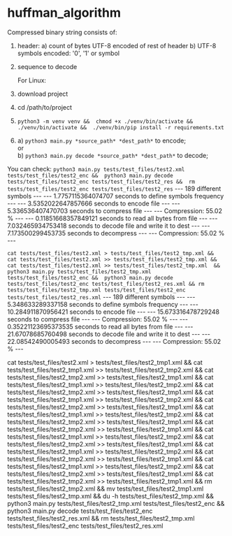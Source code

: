 # huffman_algorithm

[//]: # (TODO: how to work with files > 1Gb, e.g. 20 Gb)
[//]: # (TODO: add ProgressBar)

Compressed binary string consists of:
1. header:
   a) count of bytes UTF-8 encoded of rest of header
   b) UTF-8 symbols encoded: '0', '1' or symbol
2. sequence to decode

   For Linux:
1. download project
2. cd /path/to/project
3. `
python3 -m venv venv && 
chmod +x ./venv/bin/activate && 
./venv/bin/activate && 
./venv/bin/pip install -r requirements.txt
`
4.
   a) `python3 main.py *source_path* *dest_path*` to encode;   
   or   
   b) `python3 main.py decode *source_path* *dest_path*` to decode;




You can check:
`
python3 main.py tests/test_files/test2.xml tests/test_files/test2_enc && 
python3 main.py decode tests/test_files/test2_enc tests/test_files/test2_res && 
rm tests/test_files/test2_enc tests/test_files/test2_res
`
--- 189 different symbols ---
--- 1.7757115364074707 seconds to define symbols frequency ---
--- 3.5352022647857666 seconds to encode file ---
--- 5.336536407470703 seconds to compress file ---
--- Compression: 55.02 % ---
--- 0.11851668357849121 seconds to read all bytes from file ---
--- 7.032465934753418 seconds to decode file and write it to dest ---
--- 7.173500299453735 seconds to decompress ---
--- Compression: 55.02 % ---


`
cat tests/test_files/test2.xml > tests/test_files/test2_tmp.xml && 
cat tests/test_files/test2.xml >> tests/test_files/test2_tmp.xml && 
cat tests/test_files/test2.xml >> tests/test_files/test2_tmp.xml  && 
python3 main.py tests/test_files/test2_tmp.xml tests/test_files/test2_enc && 
python3 main.py decode tests/test_files/test2_enc tests/test_files/test2_res.xml &&
rm tests/test_files/test2_tmp.xml tests/test_files/test2_enc tests/test_files/test2_res.xml
`
--- 189 different symbols ---
--- 5.348633289337158 seconds to define symbols frequency ---
--- 10.284911870956421 seconds to encode file ---
--- 15.673316478729248 seconds to compress file ---
--- Compression: 55.02 % ---
--- 0.35221123695373535 seconds to read all bytes from file ---
--- 21.67078685760498 seconds to decode file and write it to dest ---
--- 22.08542490005493 seconds to decompress ---
--- Compression: 55.02 % ---

cat tests/test_files/test2.xml > tests/test_files/test2_tmp1.xml && 
cat tests/test_files/test2_tmp1.xml >> tests/test_files/test2_tmp2.xml && 
cat tests/test_files/test2_tmp2.xml >> tests/test_files/test2_tmp1.xml  && 
cat tests/test_files/test2_tmp1.xml >> tests/test_files/test2_tmp2.xml  && 
cat tests/test_files/test2_tmp2.xml >> tests/test_files/test2_tmp1.xml  && 
cat tests/test_files/test2_tmp1.xml >> tests/test_files/test2_tmp2.xml  && 
cat tests/test_files/test2_tmp2.xml >> tests/test_files/test2_tmp1.xml  && 
cat tests/test_files/test2_tmp1.xml >> tests/test_files/test2_tmp2.xml  && 
cat tests/test_files/test2_tmp2.xml >> tests/test_files/test2_tmp1.xml  && 
cat tests/test_files/test2_tmp2.xml >> tests/test_files/test2_tmp1.xml  && 
cat tests/test_files/test2_tmp1.xml >> tests/test_files/test2_tmp2.xml  && 
cat tests/test_files/test2_tmp2.xml >> tests/test_files/test2_tmp1.xml  && 
cat tests/test_files/test2_tmp1.xml >> tests/test_files/test2_tmp2.xml  && 
cat tests/test_files/test2_tmp2.xml >> tests/test_files/test2_tmp1.xml  && 
cat tests/test_files/test2_tmp1.xml >> tests/test_files/test2_tmp2.xml  && 
cat tests/test_files/test2_tmp2.xml >> tests/test_files/test2_tmp1.xml  && 
cat tests/test_files/test2_tmp2.xml >> tests/test_files/test2_tmp1.xml  &&
rm tests/test_files/test2_tmp2.xml &&
mv tests/test_files/test2_tmp1.xml tests/test_files/test2_tmp.xml &&
du -h tests/test_files/test2_tmp.xml &&
python3 main.py tests/test_files/test2_tmp.xml tests/test_files/test2_enc && 
python3 main.py decode tests/test_files/test2_enc tests/test_files/test2_res.xml &&
rm tests/test_files/test2_tmp.xml tests/test_files/test2_enc tests/test_files/test2_res.xml
